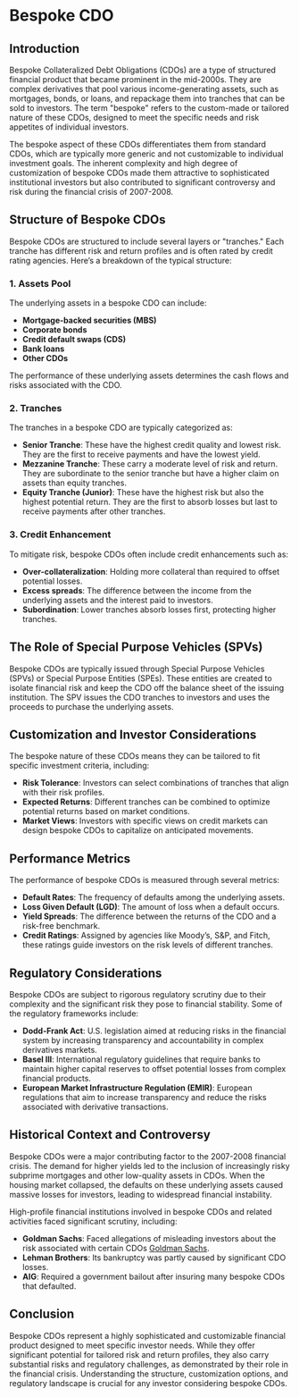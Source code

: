 # Bespoke CDO

## Introduction

Bespoke Collateralized Debt Obligations (CDOs) are a type of structured financial product that became prominent in the mid-2000s. They are complex derivatives that pool various income-generating assets, such as mortgages, bonds, or loans, and repackage them into tranches that can be sold to investors. The term "bespoke" refers to the custom-made or tailored nature of these CDOs, designed to meet the specific needs and risk appetites of individual investors.

The bespoke aspect of these CDOs differentiates them from standard CDOs, which are typically more generic and not customizable to individual investment goals. The inherent complexity and high degree of customization of bespoke CDOs made them attractive to sophisticated institutional investors but also contributed to significant controversy and risk during the financial crisis of 2007-2008.

## Structure of Bespoke CDOs

Bespoke CDOs are structured to include several layers or "tranches." Each tranche has different risk and return profiles and is often rated by credit rating agencies. Here’s a breakdown of the typical structure:

### 1. Assets Pool

The underlying assets in a bespoke CDO can include:

- **Mortgage-backed securities (MBS)**
- **Corporate bonds**
- **Credit default swaps (CDS)**
- **Bank loans**
- **Other CDOs**

The performance of these underlying assets determines the cash flows and risks associated with the CDO.

### 2. Tranches

The tranches in a bespoke CDO are typically categorized as:

- **Senior Tranche**: These have the highest credit quality and lowest risk. They are the first to receive payments and have the lowest yield.
- **Mezzanine Tranche**: These carry a moderate level of risk and return. They are subordinate to the senior tranche but have a higher claim on assets than equity tranches.
- **Equity Tranche (Junior)**: These have the highest risk but also the highest potential return. They are the first to absorb losses but last to receive payments after other tranches.

### 3. Credit Enhancement

To mitigate risk, bespoke CDOs often include credit enhancements such as:

- **Over-collateralization**: Holding more collateral than required to offset potential losses.
- **Excess spreads**: The difference between the income from the underlying assets and the interest paid to investors.
- **Subordination**: Lower tranches absorb losses first, protecting higher tranches.

## The Role of Special Purpose Vehicles (SPVs)

Bespoke CDOs are typically issued through Special Purpose Vehicles (SPVs) or Special Purpose Entities (SPEs). These entities are created to isolate financial risk and keep the CDO off the balance sheet of the issuing institution. The SPV issues the CDO tranches to investors and uses the proceeds to purchase the underlying assets.

## Customization and Investor Considerations

The bespoke nature of these CDOs means they can be tailored to fit specific investment criteria, including:

- **Risk Tolerance**: Investors can select combinations of tranches that align with their risk profiles.
- **Expected Returns**: Different tranches can be combined to optimize potential returns based on market conditions.
- **Market Views**: Investors with specific views on credit markets can design bespoke CDOs to capitalize on anticipated movements.

## Performance Metrics

The performance of bespoke CDOs is measured through several metrics:

- **Default Rates**: The frequency of defaults among the underlying assets.
- **Loss Given Default (LGD)**: The amount of loss when a default occurs.
- **Yield Spreads**: The difference between the returns of the CDO and a risk-free benchmark.
- **Credit Ratings**: Assigned by agencies like Moody’s, S&P, and Fitch, these ratings guide investors on the risk levels of different tranches.

## Regulatory Considerations

Bespoke CDOs are subject to rigorous regulatory scrutiny due to their complexity and the significant risk they pose to financial stability. Some of the regulatory frameworks include:

- **Dodd-Frank Act**: U.S. legislation aimed at reducing risks in the financial system by increasing transparency and accountability in complex derivatives markets.
- **Basel III**: International regulatory guidelines that require banks to maintain higher capital reserves to offset potential losses from complex financial products.
- **European Market Infrastructure Regulation (EMIR)**: European regulations that aim to increase transparency and reduce the risks associated with derivative transactions.

## Historical Context and Controversy

Bespoke CDOs were a major contributing factor to the 2007-2008 financial crisis. The demand for higher yields led to the inclusion of increasingly risky subprime mortgages and other low-quality assets in CDOs. When the housing market collapsed, the defaults on these underlying assets caused massive losses for investors, leading to widespread financial instability.

High-profile financial institutions involved in bespoke CDOs and related activities faced significant scrutiny, including:

- **Goldman Sachs**: Faced allegations of misleading investors about the risk associated with certain CDOs [Goldman Sachs](https://www.goldmansachs.com).
- **Lehman Brothers**: Its bankruptcy was partly caused by significant CDO losses.
- **AIG**: Required a government bailout after insuring many bespoke CDOs that defaulted.

## Conclusion

Bespoke CDOs represent a highly sophisticated and customizable financial product designed to meet specific investor needs. While they offer significant potential for tailored risk and return profiles, they also carry substantial risks and regulatory challenges, as demonstrated by their role in the financial crisis. Understanding the structure, customization options, and regulatory landscape is crucial for any investor considering bespoke CDOs.